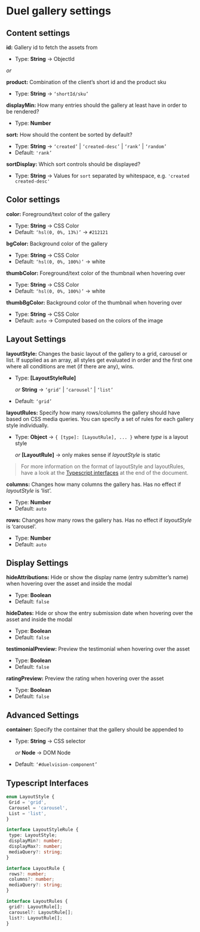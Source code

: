 # Duel gallery settings

## Content settings

**id:** Gallery id to fetch the assets from

* Type: **String**  →  ObjectId

*or*

**product:** Combination of the client’s short id and the product sku

* Type: **String**  →  `‘shortId/sku’`

**displayMin:** How many entries should the gallery at least have in order to be rendered?

* Type: **Number**

**sort:** How should the content be sorted by default?

* Type: **String**  →  `‘created’` | `‘created-desc’` | `‘rank’` | `‘random’`
* Default: `'rank’`

**sortDisplay:** Which sort controls should be displayed?

* Type: **String**  →  Values for `sort` separated by whitespace, e.g. `'created created-desc'`


## Color settings

**color:** Foreground/text color of the gallery

* Type: **String**  →  CSS Color
* Default: `‘hsl(0, 0%, 13%)’`  →  `#212121`

**bgColor:** Background color of the gallery

* Type: **String**  →  CSS Color
* Default: `‘hsl(0, 0%, 100%)’`  →  white

**thumbColor:** Foreground/text color of the thumbnail when hovering over

* Type: **String**  →  CSS Color
* Default: `‘hsl(0, 0%, 100%)’`  →  white

**thumbBgColor:** Background color of the thumbnail when hovering over

* Type: **String**  →  CSS Color
* Default: `auto`  →  Computed based on the colors of the image

## Layout Settings

**layoutStyle:** Changes the basic layout of the gallery to a grid, carousel or list. If supplied as an array, all styles get evaluated in order and the first one where all conditions are met (if there are any), wins.

* Type: __[LayoutStyleRule]__

  *or* **String**  →  `‘grid’` | `‘carousel’` | `‘list’`
* Default: `‘grid’`

**layoutRules:** Specify how many rows/columns the gallery should have based on CSS media queries. You can specify a set of rules for each gallery style individually.

* Type: **Object**  →  `{ [type]: [LayoutRule], ... }` where *type* is a layout style

  *or* __[LayoutRule]__  →  only makes sense if *layoutStyle* is static

> For more information on the format of layoutStyle and layoutRules, have a look at the [Typescript interfaces](#typescript-interfaces) at the end of the document.

**columns:** Changes how many columns the gallery has. Has no effect if *layoutStyle* is ‘list’.

* Type: **Number**
* Default: `auto`

**rows:** Changes how many rows the gallery has. Has no effect if *layoutStyle* is ‘carousel’.

* Type: **Number**
* Default: `auto`

## Display Settings

**hideAttributions:** Hide or show the display name (entry submitter’s name) when hovering over the asset and inside the modal

* Type: **Boolean**
* Default: `false`

**hideDates:** Hide or show the entry submission date when hovering over the asset and inside the modal

* Type: **Boolean**
* Default: `false`

**testimonialPreview:** Preview the testimonial when hovering over the asset

* Type: **Boolean**
* Default: `false`

**ratingPreview:** Preview the rating when hovering over the asset

* Type: **Boolean**
* Default: `false`

## Advanced Settings

**container:** Specify the container that the gallery should be appended to

* Type: **String**  →  CSS selector

  *or* **Node**  →  DOM Node
* Default: `‘#duelvision-component’`

## Typescript Interfaces

```typescript
enum LayoutStyle {
 Grid = 'grid',
 Carousel = 'carousel',
 List = 'list',
}

interface LayoutStyleRule {
 type: LayoutStyle;
 displayMin?: number;
 displayMax?: number;
 mediaQuery?: string;
}

interface LayoutRule {
 rows?: number;
 columns?: number;
 mediaQuery?: string;
}

interface LayoutRules {
 grid?: LayoutRule[];
 carousel?: LayoutRule[];
 list?: LayoutRule[];
}
```